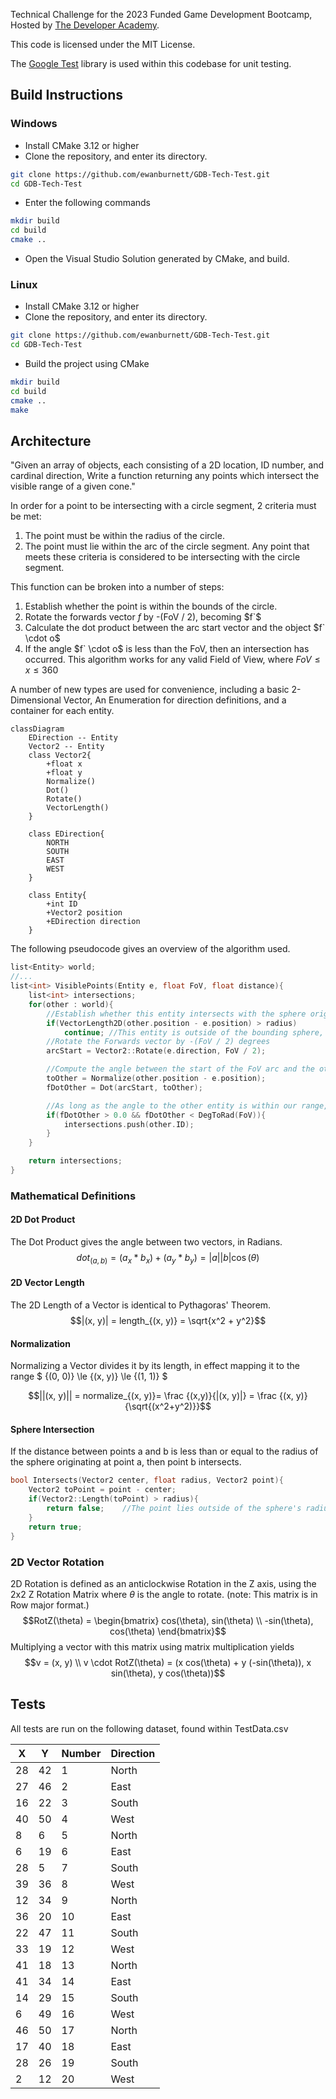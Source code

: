 Technical Challenge for the 2023 Funded Game Development Bootcamp, Hosted by [The Developer Academy](https://thedeveloperacademy.com). 

This code is licensed under the MIT License. 

The [Google Test](https://github.com/google/googletest) library is used within this codebase for unit testing. 

## Build Instructions
### Windows
- Install CMake 3.12 or higher
- Clone the repository, and enter its directory. 
```bash
git clone https://github.com/ewanburnett/GDB-Tech-Test.git
cd GDB-Tech-Test
```
- Enter the following commands 
```bash
mkdir build
cd build
cmake ..
```
- Open the Visual Studio Solution generated by CMake, and build. 
### Linux
- Install CMake 3.12 or higher
- Clone the repository, and enter its directory. 
```bash
git clone https://github.com/ewanburnett/GDB-Tech-Test.git
cd GDB-Tech-Test
```
- Build the project using CMake
```bash
mkdir build
cd build
cmake ..
make
```

## Architecture
"Given an array of objects, each consisting of a 2D location, ID number, and cardinal direction, Write a function returning any points which intersect the visible range of a given cone."

In order for a point to be intersecting with a circle segment, 2 criteria must be met: 
1. The point must be within the radius of the circle.
2. The point must lie within the arc of the circle segment. 
Any point that meets these criteria is considered to be intersecting with the circle segment. 

This function can be broken into a number of steps:
1. Establish whether the point is within the bounds of the circle. 
2. Rotate the forwards vector $f$ by -(FoV / 2), becoming $f`$
3. Calculate the dot product between the arc start vector and the object $f` \cdot o$ 
4. If the angle $f` \cdot o$ is less than the FoV, then an intersection has occurred. 
This algorithm works for any valid Field of View, where $FoV \le x \le 360$

A number of new types are used for convenience, including a basic 2-Dimensional Vector, An Enumeration for direction definitions, and a container for each entity. 
```mermaid
classDiagram
	EDirection -- Entity
	Vector2 -- Entity
	class Vector2{
		+float x
		+float y
		Normalize()
		Dot()
		Rotate()
		VectorLength()
	}
	
	class EDirection{
		NORTH
		SOUTH
		EAST
		WEST
	}
	
	class Entity{
		+int ID
		+Vector2 position
		+EDirection direction
	}
```

The following pseudocode gives an overview of the algorithm used.
```c++
list<Entity> world;
//...
list<int> VisiblePoints(Entity e, float FoV, float distance){
	list<int> intersections;
	for(other : world){
		//Establish whether this entity intersects with the sphere originating from e, with radius of distance. 
		if(VectorLength2D(other.position - e.position) > radius)
			continue; //This entity is outside of the bounding sphere, so skip it. 
		//Rotate the Forwards vector by -(FoV / 2) degrees
		arcStart = Vector2::Rotate(e.direction, FoV / 2);

		//Compute the angle between the start of the FoV arc and the other entity.
		toOther = Normalize(other.position - e.position);
		fDotOther = Dot(arcStart, toOther);

		//As long as the angle to the other entity is within our range, an intersection has occurred. 
		if(fDotOther > 0.0 && fDotOther < DegToRad(FoV)){
			intersections.push(other.ID);
		}
	}

	return intersections;
}
```

### Mathematical Definitions
#### 2D Dot Product 
The Dot Product gives the angle between two vectors, in Radians. 
$$dot_{(a, b)} = (a_x * b_x) + (a_y * b_y) = |a||b|\cos(\theta) $$

#### 2D Vector Length
The 2D Length of a Vector is identical to Pythagoras' Theorem. 
$$|(x, y)| = length_{(x, y)} = \sqrt{x^2 + y^2}$$

#### Normalization
Normalizing a Vector divides it by its length, in effect mapping it to the range $ {(0, 0)} \le {(x, y)} \le {(1, 1)} $

$$||(x, y)|| = normalize_{(x, y)}= \frac {(x,y)}{|(x, y)|} = \frac {(x, y)}{\sqrt{(x^2+y^2)}}$$

#### Sphere Intersection
If the distance between points a and b is less than or equal to the radius of the sphere originating at point a, then point b intersects. 
```c++
bool Intersects(Vector2 center, float radius, Vector2 point){
	Vector2 toPoint = point - center;
	if(Vector2::Length(toPoint) > radius){
		return false;    //The point lies outside of the sphere's radius. 
	}
	return true; 
}
```

### 2D Vector Rotation
2D Rotation is defined as an anticlockwise Rotation in the Z axis, using the 2x2 Z Rotation Matrix where $\theta$ is the angle to rotate. 
(note: This matrix is in Row major format.)
$$RotZ(\theta) =
\begin{bmatrix}
	cos(\theta), sin(\theta) \\
	-sin(\theta), cos(\theta)  
 \end{bmatrix}$$
Multiplying a vector with this matrix using matrix multiplication yields
$$v = (x, y) \\
v \cdot RotZ(\theta) = (x cos(\theta) + y (-sin(\theta)), x sin(\theta), y cos(\theta))$$

## Tests
All tests are run on the following dataset, found within TestData.csv

| X | Y | Number | Direction |
|-|-|-|-|
| 28| 42| 1| North|
|27|46|2|East|
|16|22|3|South|
|40|50|4|West|
|8|6|5|North|
|6|19|6|East|
|28|5|7|South|
|39|36|8|West|
|12|34|9|North|
|36|20|10|East|
|22|47|11|South|
|33|19|12|West|
|41|18|13|North|
|41|34|14|East|
|14|29|15|South|
|6|49|16|West|
|46|50|17|North|
|17|40|18|East|
|28|26|19|South|
|2|12|20|West|


